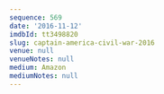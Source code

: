 ```yaml
---
sequence: 569
date: '2016-11-12'
imdbId: tt3498820
slug: captain-america-civil-war-2016
venue: null
venueNotes: null
medium: Amazon
mediumNotes: null
---
```


